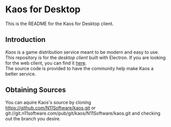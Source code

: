 # Kaos for Desktop
This is the README for the Kaos for Desktop client.
## Introduction
*Kaos* is a game distribution service meant to be modern and easy to use.
This repository is for the *desktop client* built with Electron. If you are 
looking for the web client, you can find it [here](https://github.com/N11Software/kaos-web.git).
<br>
The source code is provided to have the community help make Kaos a better
service. 
## Obtaining Sources
You can aquire Kaos's source by cloning https://github.com/N11Software/kaos.git 
or git://git.n11software.com/pub/git/kaos/N11Software/kaos.git and checking 
out the branch you desire.
